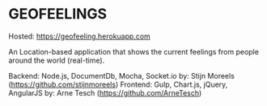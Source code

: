 # GEOFEELINGS

Hosted: https://geofeeling.herokuapp.com

An Location-based application that shows the current feelings from people around the world (real-time).

Backend: Node.js, DocumentDb, Mocha, Socket.io
by: Stijn Moreels (https://github.com/stijnmoreels)
Frontend: Gulp, Chart.js, jQuery, AngularJS
by: Arne Tesch (https://github.com/ArneTesch)
